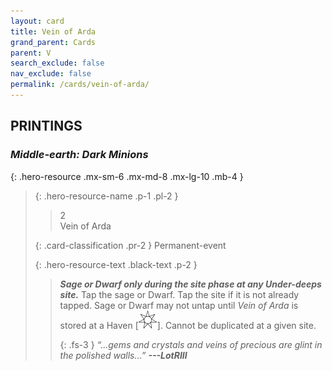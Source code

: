 ```yaml
---
layout: card
title: Vein of Arda
grand_parent: Cards
parent: V
search_exclude: false
nav_exclude: false
permalink: /cards/vein-of-arda/
---
```


## PRINTINGS


### _Middle-earth: Dark Minions_

{: .hero-resource .mx-sm-6 .mx-md-8 .mx-lg-10 .mb-4 }
> {: .hero-resource-name .p-1 .pl-2 }
> > <div class="card-mp">2</div>
> > <div class="card-name">Vein of Arda</div>
>
> {: .card-classification .pr-2 }
> Permanent-event
>
> {: .hero-resource-text .black-text .p-2 }
> > ***Sage or Dwarf only during the site phase at any Under-deeps site.*** Tap the sage or Dwarf. Tap the site if it is not already tapped. Sage or Dwarf may not untap until _Vein of Arda_ is stored at a Haven \[![](/assets/images/free-haven.svg)]. Cannot be duplicated at a given site. 
> > 
> > {: .fs-3 } 
> > _“...gems and crystals and veins of precious are glint in the polished walls...”_ ***---&#65279;LotRIII*** 
> 
